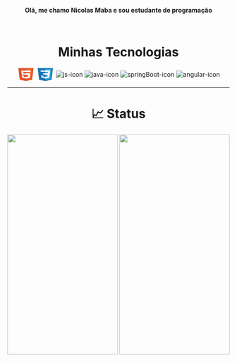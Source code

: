 <p align="center"><strong>Olá, me chamo Nicolas Maba e sou estudante de programação </strong></p>

<div  align="center"> 
  <div style="display: inline_block"><br>
    <h1 align="center">Minhas Tecnologias</h1>
    <img align="center" height="30" width="40" alt="html-icon" src="https://raw.githubusercontent.com/devicons/devicon/master/icons/html5/html5-original.svg"/>
    <img align="center" height="30" width="40" alt="css-icon" src="https://raw.githubusercontent.com/devicons/devicon/master/icons/css3/css3-original.svg"/>
    <img align="center" height="30" width="40" alt="js-icon" src="https://cdn.jsdelivr.net/gh/devicons/devicon/icons/javascript/javascript-original.svg"/>
    <img align="center" height="30" width="40" alt="java-icon" src="https://cdn.jsdelivr.net/gh/devicons/devicon/icons/java/java-original.svg"/>
    <img align="center" height="30" width="40" alt="springBoot-icon" src="https://cdn.jsdelivr.net/gh/devicons/devicon/icons/spring/spring-original.svg" />
    <img align="center" height="30" width="40" alt="angular-icon" src="https://cdn.jsdelivr.net/gh/devicons/devicon/icons/angularjs/angularjs-plain.svg" />
<hr>
<div align="center">
  <h1>📈 Status</h1>
  <img height="500em" width="250" src="https://github-readme-stats.vercel.app/api?username=NicolasRicardoMaba&show_icons=true&theme=transparent"/>
  <img  height="500em" width="250" src="https://github-readme-stats.vercel.app/api/top-langs/?username=NicolasRicardoMaba&layout=compact&langs_count=16&theme=transparent"/>
</div>
